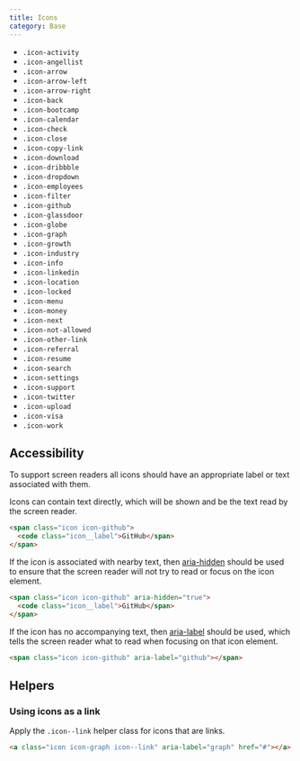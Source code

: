 ```yaml
---
title: Icons
category: Base
---
```


<section class="section">
  <ul>
    <li>
      <span class="icon icon-activity"><code class="icon__label">.icon-activity</code></span>
    </li>
    <li>
      <span class="icon icon-angellist"><code class="icon__label">.icon-angellist</code></span>
    </li>
    <li>
      <span class="icon icon-arrow"><code class="icon__label">.icon-arrow</code></span>
    </li>
    <li>
      <span class="icon icon-arrow-left"><code class="icon__label">.icon-arrow-left</code></span>
    </li>
    <li>
      <span class="icon icon-arrow-right"><code class="icon__label">.icon-arrow-right</code></span>
    </li>
    <li>
      <span class="icon icon-back"><code class="icon__label">.icon-back</code></span>
    </li>
    <li>
      <span class="icon icon-bootcamp"><code class="icon__label">.icon-bootcamp</code></span>
    </li>
    <li>
      <span class="icon icon-calendar"><code class="icon__label">.icon-calendar</code></span>
    </li>
    <li>
      <span class="icon icon-check"><code class="icon__label">.icon-check</code></span>
    </li>
    <li>
      <span class="icon icon-close"><code class="icon__label">.icon-close</code><span>
    </li>
    <li>
      <span class="icon icon-copy-link"><code class="icon__label">.icon-copy-link</code><span>
    </li>
    <li>
      <span class="icon icon-download"><code class="icon__label">.icon-download</code><span>
    </li>
    <li>
      <span class="icon icon-dribbble"><code class="icon__label">.icon-dribbble</code><span>
      </li>
    <li>
      <span class="icon icon-dropdown"><code class="icon__label">.icon-dropdown</code><span>
    </li>
    <li>
      <span class="icon icon-employees"><code class="icon__label">.icon-employees</code><span>
    </li>
    <li>
      <span class="icon icon-filter"><code class="icon__label">.icon-filter</code><span>
    </li>
    <li>
      <span class="icon icon-github"><code class="icon__label">.icon-github</code><span>
    </li>
    <li>
      <span class="icon icon-glassdoor"><code class="icon__label">.icon-glassdoor</code><span>
    </li>
    <li>
      <span class="icon icon-globe"><code class="icon__label">.icon-globe</code><span>
    </li>
    <li>
      <span class="icon icon-graph"><code class="icon__label">.icon-graph</code><span>
    </li>
    <li>
      <span class="icon icon-growth"><code class="icon__label">.icon-growth</code><span>
    </li>
    <li>
      <span class="icon icon-industry"><code class="icon__label">.icon-industry</code><span>
    </li>
    <li>
      <span class="icon icon-info"><code class="icon__label">.icon-info</code><span>
    </li>
    <li>
      <span class="icon icon-linkedin"><code class="icon__label">.icon-linkedin</code><span>
    </li>
    <li>
      <span class="icon icon-location"><code class="icon__label">.icon-location</code><span>
    </li>
    <li>
      <span class="icon icon-locked"><code class="icon__label">.icon-locked</code><span>
    </li>
    <li>
      <span class="icon icon-menu"><code class="icon__label">.icon-menu</code><span>
    </li>
    <li>
      <span class="icon icon-money"><code class="icon__label">.icon-money</code><span>
    </li>
    <li>
      <span class="icon icon-next"><code class="icon__label">.icon-next</code><span>
    </li>
    <li>
      <span class="icon icon-not-allowed"><code class="icon__label">.icon-not-allowed</code><span>
    </li>
    <li>
      <span class="icon icon-other-link"><code class="icon__label">.icon-other-link</code><span>
    </li>
    <li>
      <span class="icon icon-referral"><code class="icon__label">.icon-referral</code><span>
    </li>
    <li>
      <span class="icon icon-resume"><code class="icon__label">.icon-resume</code><span>
    </li>
    <li>
      <span class="icon icon-search"><code class="icon__label">.icon-search</code><span>
    </li>
    <li>
      <span class="icon icon-settings"><code class="icon__label">.icon-settings</code><span>
    </li>
    <li>
      <span class="icon icon-support"><code class="icon__label">.icon-support</code><span>
    </li>
    <li>
      <span class="icon icon-twitter"><code class="icon__label">.icon-twitter</code><span>
    </li>
    <li>
      <span class="icon icon-upload"><code class="icon__label">.icon-upload</code><span>
    </li>
    <li>
      <span class="icon icon-visa"><code class="icon__label">.icon-visa</code><span>
    </li>
    <li>
      <span class="icon icon-work"><code class="icon__label">.icon-work</code><span>
    </li>
  </ul>
</section>

## Accessibility

To support screen readers all icons should have an appropriate label or text associated with them.

Icons can contain text directly, which will be shown and be the text read by the screen reader.

```html
<span class="icon icon-github">
  <code class="icon__label">GitHub</span>
</span>
```

If the icon is associated with nearby text, then <a href="https://www.w3.org/TR/wai-aria/states_and_properties#aria-hidden" target="_blank">aria-hidden</a> should be used to ensure that the screen reader will not try to read or focus on the icon element.

```html
<span class="icon icon-github" aria-hidden="true">
  <code class="icon__label">GitHub</span>
</span>
```

If the icon has no accompanying text, then <a href="https://www.w3.org/TR/wai-aria/states_and_properties#aria-label" target="_blank">aria-label</a> should be used, which tells the screen reader what to read when focusing on that icon element.

```html
<span class="icon icon-github" aria-label="github"></span>
```

## Helpers

### Using icons as a link

Apply the `.icon--link` helper class for icons that are links.

<a class="icon icon-graph icon--link" aria-label="graph" href="#"></a>

```html
<a class="icon icon-graph icon--link" aria-label="graph" href="#"></a>
```
